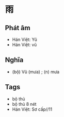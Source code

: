 # 雨

## Phát âm
* Hán Việt: Yǔ
* Hán Việt: vũ

## Nghĩa
* (bộ) Vũ (mưa) ; (n) mưa

## Tags
* bộ thủ
* bộ thủ 8 nét
* Hán Việt: Sơ cấp//11

<script>window.HANZI_FIELD='雨';</script>